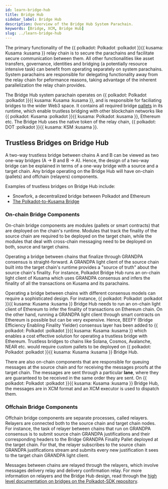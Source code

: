 ```yaml
---
id: learn-bridge-hub
title: Bridge Hub
sidebar_label: Bridge Hub
description: Overview of the Bridge Hub System Parachain.
keywords: [Bridge, XCM, Bridge Hub]
slug: ../learn-bridge-hub
---
```


The primary functionality of the {{ polkadot: Polkadot :polkadot }}{{ kusama: Kusama :kusama }}
relay chain is to secure the parachains and facilitate secure communication between them. All other
functionalities like asset transfers, governance, identities and bridging (a potentially resource
intensive task) can benefit from operating separately on system parachains. System parachains are
responsible for delegating functionality away from the relay chain for peformance reasons, taking
advantage of the inherent parallelization the relay chain provides.

The Bridge Hub system parachain operates on
{{ polkadot: Polkadot :polkadot }}{{ kusama: Kusama :kusama }}, and is responsible for faciliating
bridges to the wider Web3 space. It contains all required bridge
[pallets](../general/glossary.md#pallet) in its runtime, which enable trustless bridging with other
blockchain networks like {{ polkadot: Kusama :polkadot }}{{ kusama: Polkadot :kusama }}, Ethereum
etc. The Bridge Hub uses the native token of the relay chain,
{{ polkadot: DOT :polkadot }}{{ kusama: KSM :kusama }}.

## Trustless Bridges on Bridge Hub

A two-way trustless bridge between chains A and B can be viewed as two one-way bridges (A → B and B
→ A). Hence, the design of a two-way bridge can be explained in terms of a one-way bridge with a
source and a target chain. Any bridge operating on the Bridge Hub will have on-chain (pallets) and
offchain (relayers) components.

Examples of trustless bridges on Bridge Hub include:

- Snowfork, a decentralized bridge between Polkadot and Ethereum
- [The Polkadot-to-Kusama Bridge](./learn-DOT-KSM-bridge.md)

### On-chain Bridge Components

On-chain bridge components are modules (pallets or smart contracts) that are deployed on the chain's
runtime. Modules that track the finality of the source chain are required to be deployed on the
target chain, while the modules that deal with cross-chain messaging need to be deployed on both,
source and target chains.

Operating a bridge between chains that finalize through GRANDPA consensus is straight-forward. A
GRANDPA light client of the source chain built into the target chain's runtime provides a "source of
truth" about the source chain's finality. For instance, Polkadot Bridge Hub runs an on-chain light
client of Kusama which uses GRANDPA consensus and infers the finality of all the transactions on
Kusama and its parachains.

Operating a bridge between chains with different consensus models can require a sophisticated
design. For instance, {{ polkadot: Polkadot :polkadot }}{{ kusama: Kusama :kusama }} Bridge Hub
needs to run an on-chain light client of Ethereum to infer the finality of transactions on Ethereum
chain. On the other hand, running a GRANDPA light client through smart contracts on Ethereum is
possible but can be very expensive. Hence, BEEFY (Bridge Efficiency Enabling Finality Yielder)
consensus layer has been added to {{ polkadot: Polkadot :polkadot }}{{ kusama: Kusama :kusama }}
which enables a cost effective solution for operating a trustless bridge with Ethereum. Trustless
bridges to chains like Solana, Cosmos, Avalanche, NEAR etc. would require custom pallets to be
deployed on {{ polkadot: Polkadot :polkadot }}{{ kusama: Kusama :kusama }} Bridge Hub.

There are also on-chain components that are responsible for queuing messages at the source chain and
for receiving the messages proofs at the target chain. The messages are sent through a particular
**lane**, where they are guaranteed to be received in the same order they are sent. On
{{ polkadot: Polkadot :polkadot }}{{ kusama: Kusama :kusama }} Bridge Hub, the messages are in XCM
format and an XCM executor is used to dispatch them.

### Offchain Bridge Components

Offchain bridge components are separate processes, called relayers. Relayers are connected both to
the source chain and target chain nodes. For instance, the task of relayer between chains that run
on GRANDPA consensus is to submit source chain GRANDPA justifications and their corresponding
headers to the Bridge GRANDPA Finality Pallet deployed at the target chain. For that, the relayer
subscribes to the source chain GRANDPA justifications stream and submits every new justification it
sees to the target chain GRANDPA light client.

Messages between chains are relayed through the relayers, which involve messages delivery relay and
delivery confirmation relay. For more information on relayers and the Bridge Hub design, read
through the
[high level documentation on bridges on the Polkadot-SDK repository](https://github.com/paritytech/polkadot-sdk/blob/master/bridges/docs/high-level-overview.md).
